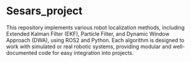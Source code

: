# Sesars_project
This repository implements various robot localization methods, including Extended Kalman Filter (EKF), Particle Filter, and Dynamic Window Approach (DWA), using ROS2 and Python. Each algorithm is designed to work with simulated or real robotic systems, providing modular and well-documented code for easy integration into projects.
